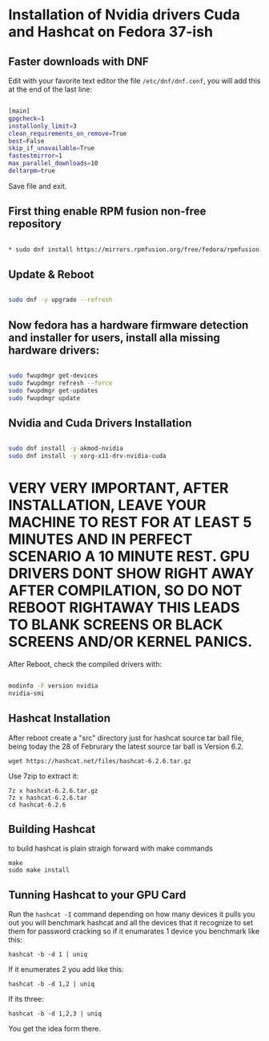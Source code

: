 # Installation of Nvidia drivers Cuda and Hashcat on Fedora 37-ish

## Faster downloads with DNF

Edit with your favorite text editor the file `/etc/dnf/dnf.conf`, you will add this at the end of the last line:

```sh

[main] 
gpgcheck=1 
installonly_limit=3 
clean_requirements_on_remove=True 
best=False 
skip_if_unavailable=True 
fastestmirror=1
max_parallel_downloads=10 
deltarpm=true
```
Save file and  exit.

## First thing enable RPM fusion non-free repository

```sh

* sudo dnf install https://mirrors.rpmfusion.org/free/fedora/rpmfusion-free-release-$(rpm -E %fedora).noarch.rpm https://mirrors.rpmfusion.org/nonfree/fedora/rpmfusion-nonfree-release-$(rpm -E %fedora).noarch.rpm
```
## Update & Reboot
```sh

sudo dnf -y upgrade --refresh
```

## Now fedora has a hardware firmware detection and installer for users, install alla missing hardware drivers:

```sh

sudo fwupdmgr get-devices 
sudo fwupdmgr refresh --force 
sudo fwupdmgr get-updates 
sudo fwupdmgr update
```

## Nvidia and Cuda Drivers Installation

```sh

sudo dnf install -y akmod-nvidia
sudo dnf install -y xorg-x11-drv-nvidia-cuda
```

# VERY VERY IMPORTANT, AFTER INSTALLATION, LEAVE YOUR MACHINE TO REST FOR AT LEAST 5 MINUTES AND IN PERFECT SCENARIO A 10 MINUTE REST. GPU DRIVERS DONT SHOW RIGHT AWAY AFTER COMPILATION, SO DO NOT REBOOT RIGHTAWAY THIS LEADS TO BLANK SCREENS OR BLACK SCREENS AND/OR KERNEL PANICS.

After Reboot, check the compiled drivers with:

```sh

modinfo -F version nvidia
nvidia-smi
```

## Hashcat Installation

After reboot create a "src" directory just for hashcat source tar ball file, being today the 28 of Februrary the latest source tar ball is Version 6.2.

```
wget https://hashcat.net/files/hashcat-6.2.6.tar.gz
```

Use 7zip to extract it:

```
7z x hashcat-6.2.6.tar.gz
7z x hashcat-6.2.6.tar
cd hashcat-6.2.6
```

## Building Hashcat

to build hashcat is plain straigh forward with make commands

```
make
sudo make install
```
## Tunning Hashcat to your GPU Card

Run the `hashcat -I` command depending on how many devices it pulls you out you will benchmark hashcat and all the devices that it recognize to set them for password cracking so if it enumarates 1 device you benchmark like this:

```
hashcat -b -d 1 | uniq

```

If it enumerates 2 you add like this:

```
hashcat -b -d 1,2 | uniq
```

If its three:

```
hashcat -b -d 1,2,3 | uniq
```

You get the idea form there.